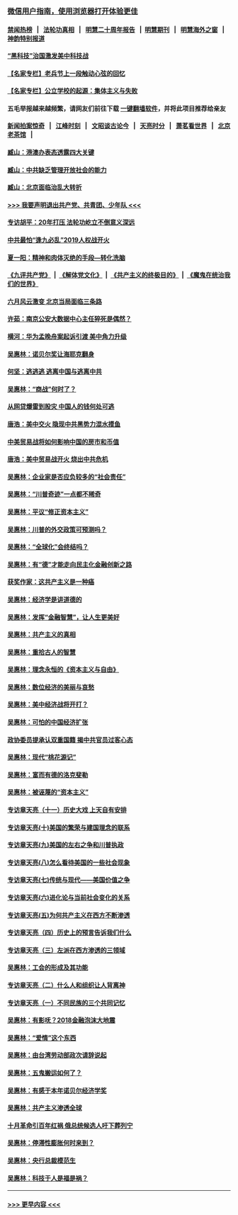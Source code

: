 ### [微信用户指南，使用浏览器打开体验更佳](https://github.com/gfw-breaker/banned-news1/blob/master/indexes/wechat-guide.md?t=0)
#### [禁闻热榜](热点新闻.md?t=0)  &nbsp;&nbsp;|&nbsp;&nbsp; [法轮功真相](https://github.com/gfw-breaker/truth/blob/master/README.md?t=0) &nbsp;&nbsp;|&nbsp;&nbsp; [明慧二十周年报告](https://github.com/gfw-breaker/mh-reports/blob/master/README.md?t=0) &nbsp;&nbsp;|&nbsp;&nbsp;[明慧期刊](https://github.com/gfw-breaker/mh-qikan) &nbsp;&nbsp;|&nbsp;&nbsp; [明慧海外之窗](https://github.com/gfw-breaker/mh-news/blob/master/README.md?t=0) &nbsp;&nbsp;|&nbsp;&nbsp; [神韵特别报道](https://github.com/gfw-breaker/mh-news/blob/master/shenyun.md?t=0)
#### [“黑科技”治国激发美中科技战](../pages/nsc423/n11638056.md?t=02090455) 
#### [【名家专栏】老兵节上一段触动心弦的回忆](../pages/nsc423/n11646016.md?t=02090455) 
#### [【名家专栏】公立学校的起源：集体主义与失败](../pages/nsc423/n11601833.md?t=02090455) 
#### 五毛举报越来越频繁，请网友们前往下载 [一键翻墙软件](https://github.com/gfw-breaker/ssr-accounts)，并将此项目推荐给亲友
#### [新闻拍案惊奇](https://github.com/gfw-breaker/banned-news1/blob/master/pages/link4.md) &nbsp;&nbsp;|&nbsp;&nbsp; [江峰时刻](https://github.com/gfw-breaker/banned-news1/blob/master/pages/link4.md) &nbsp;&nbsp;|&nbsp;&nbsp; [文昭谈古论今](https://github.com/gfw-breaker/banned-news1/blob/master/pages/link4.md) &nbsp;&nbsp;|&nbsp;&nbsp; [天亮时分](https://github.com/gfw-breaker/banned-news1/blob/master/pages/link4.md) &nbsp;&nbsp;|&nbsp;&nbsp; [萧茗看世界](https://github.com/gfw-breaker/banned-news1/blob/master/pages/link4.md) &nbsp;&nbsp;|&nbsp;&nbsp; [北京老茶馆](https://github.com/gfw-breaker/banned-news1/blob/master/pages/link4.md) &nbsp;&nbsp;|&nbsp;&nbsp; 
#### [臧山：港澳办表态透露四大关键](../pages/nsc423/n11421628.md?t=02090455) 
#### [臧山：中共缺乏管理开放社会的能力](../pages/nsc423/n11407457.md?t=02090455) 
#### [臧山：北京面临治乱大转折](../pages/nsc423/n11406895.md?t=02090455) 
#### [>>> 我要声明退出共产党、共青团、少年队 <<<](https://github.com/begood0513/goodnews/blob/master/quit/letter.md) 
#### [专访胡平：20年打压 法轮功屹立不倒意义深远](../pages/nsc423/n11398800.md?t=02090455) 
#### [中共最怕“逢九必乱”2019人权战开火](../pages/nsc423/n11385248.md?t=02090455) 
#### [夏一阳：精神和肉体灭绝的手段—转化洗脑](../pages/nsc423/n11368250.md?t=02090455) 
#### [《九评共产党》](https://github.com/begood0513/9ping.md/blob/master/README.md) &nbsp;|&nbsp; [《解体党文化》](../../../../jtdwh.md/blob/master/README.md)  &nbsp;|&nbsp; [《共产主义的终极目的》](../../../../gczydzjmd.md/blob/master/README.md) &nbsp;|&nbsp; [《魔鬼在统治我们的世界》](../../../../mgztzwmdsj.md/blob/master/README.md) 
#### [六月风云激变 北京当局面临三条路](../pages/nsc423/n11313668.md?t=02090455) 
#### [许茹：南京公安大数据中心主任猝死是偶然？](../pages/nsc423/n11064744.md?t=02090455) 
#### [横河：华为孟晚舟案起诉引渡 美中角力升级](../pages/nsc423/n11027230.md?t=02090455) 
#### [吴惠林：诺贝尔奖让海耶克翻身](../pages/nsc423/n10890049.md?t=02090455) 
#### [何坚：逃逃逃 逃离中国与逃离中共](../pages/nsc423/n10592891.md?t=02090455) 
#### [吴惠林：“商战”何时了？](../pages/nsc423/n10573558.md?t=02090455) 
#### [从网贷爆雷到股灾 中国人的钱何处可逃](../pages/nsc423/n10572800.md?t=02090455) 
#### [唐浩：美中交火 隐现中共黑势力混水摸鱼](../pages/nsc423/n10544040.md?t=02090455) 
#### [中美贸易战将如何影响中国的房市和币值](../pages/nsc423/n10543697.md?t=02090455) 
#### [唐浩：美中贸易战开火 烧出中共危机](../pages/nsc423/n10540126.md?t=02090455) 
#### [吴惠林：企业家是否应负较多的“社会责任”](../pages/nsc423/n10535022.md?t=02090455) 
#### [吴惠林：“川普奇迹”一点都不稀奇](../pages/nsc423/n10512808.md?t=02090455) 
#### [吴惠林：平议“修正资本主义”](../pages/nsc423/n10495724.md?t=02090455) 
#### [吴惠林：川普的外交政策可预测吗？](../pages/nsc423/n10462387.md?t=02090455) 
#### [吴惠林：“全球化”会终结吗？](../pages/nsc423/n10452838.md?t=02090455) 
#### [吴惠林：有“德”才能走向民主化金融创新之路](../pages/nsc423/n10432292.md?t=02090455) 
#### [获奖作家：这共产主义是一种癌](../pages/nsc423/n10431541.md?t=02090455) 
#### [吴惠林：经济学是讲道德的](../pages/nsc423/n10398014.md?t=02090455) 
#### [吴惠林：发挥“金融智慧”，让人生更美好](../pages/nsc423/n10375019.md?t=02090455) 
#### [吴惠林：共产主义的真相](../pages/nsc423/n10351394.md?t=02090455) 
#### [吴惠林：重拾古人的智慧](../pages/nsc423/n10337691.md?t=02090455) 
#### [吴惠林：理念永恒的《资本主义与自由》](../pages/nsc423/n10316274.md?t=02090455) 
#### [吴惠林：数位经济的美丽与哀愁](../pages/nsc423/n10292946.md?t=02090455) 
#### [吴惠林：美中经济战将开打？](../pages/nsc423/n10258825.md?t=02090455) 
#### [吴惠林：可怕的中国经济扩张](../pages/nsc423/n10219147.md?t=02090455) 
#### [政协委员提承认双重国籍 揭中共官员过客心态](../pages/nsc423/n10208809.md?t=02090455) 
#### [吴惠林：现代“桃花源记”](../pages/nsc423/n10185234.md?t=02090455) 
#### [吴惠林：富而有德的洛克斐勒](../pages/nsc423/n10142264.md?t=02090455) 
#### [吴惠林：被诬蔑的“资本主义”](../pages/nsc423/n10124816.md?t=02090455) 
#### [专访章天亮（十一）历史大戏 上天自有安排](../pages/nsc423/n10094905.md?t=02090455) 
#### [专访章天亮(十)美国的繁荣与建国理念的联系](../pages/nsc423/n10094899.md?t=02090455) 
#### [专访章天亮(九)美国的左右之争和川普执政](../pages/nsc423/n10094889.md?t=02090455) 
#### [专访章天亮(八)怎么看待美国的一些社会现象](../pages/nsc423/n10094857.md?t=02090455) 
#### [专访章天亮(七)传统与现代——美国价值之争](../pages/nsc423/n10093140.md?t=02090455) 
#### [专访章天亮(六)进化论与当前社会变化的关系](../pages/nsc423/n10092036.md?t=02090455) 
#### [专访章天亮(五)为何共产主义在西方不断渗透](../pages/nsc423/n10083620.md?t=02090455) 
#### [专访章天亮（四）历史上的预言告诉我们什么](../pages/nsc423/n10083606.md?t=02090455) 
#### [专访章天亮（三）左派在西方渗透的三领域](../pages/nsc423/n10081115.md?t=02090455) 
#### [吴惠林：工会的形成及其功能](../pages/nsc423/n10080633.md?t=02090455) 
#### [专访章天亮（二）什么人和组织让人背离神](../pages/nsc423/n10076637.md?t=02090455) 
#### [专访章天亮（一）不同民族的三个共同记忆](../pages/nsc423/n10074188.md?t=02090455) 
#### [吴惠林：有影呒？2018金融泡沫大地震](../pages/nsc423/n10040534.md?t=02090455) 
#### [吴惠林：“爱情”这个东西](../pages/nsc423/n10019423.md?t=02090455) 
#### [吴惠林：由台湾劳动部政次请辞说起](../pages/nsc423/n9979679.md?t=02090455) 
#### [吴惠林：五鬼搬运如何了？](../pages/nsc423/n9925338.md?t=02090455) 
#### [吴惠林：有感于本年诺贝尔经济学奖](../pages/nsc423/n9871883.md?t=02090455) 
#### [吴惠林：共产主义渗透全球](../pages/nsc423/n9812748.md?t=02090455) 
#### [十月革命引百年红祸 俄总统候选人吁下葬列宁](../pages/nsc423/n9810182.md?t=02090455) 
#### [吴惠林：停滞性膨胀何时来到？](../pages/nsc423/n9764136.md?t=02090455) 
#### [吴惠林：央行总裁模范生](../pages/nsc423/n9728134.md?t=02090455) 
#### [吴惠林：科技于人是福是祸？](../pages/nsc423/n9672982.md?t=02090455) 

----
#### [ >>> 更早内容 <<< ](../indexes/nsc423-earlier.md)
